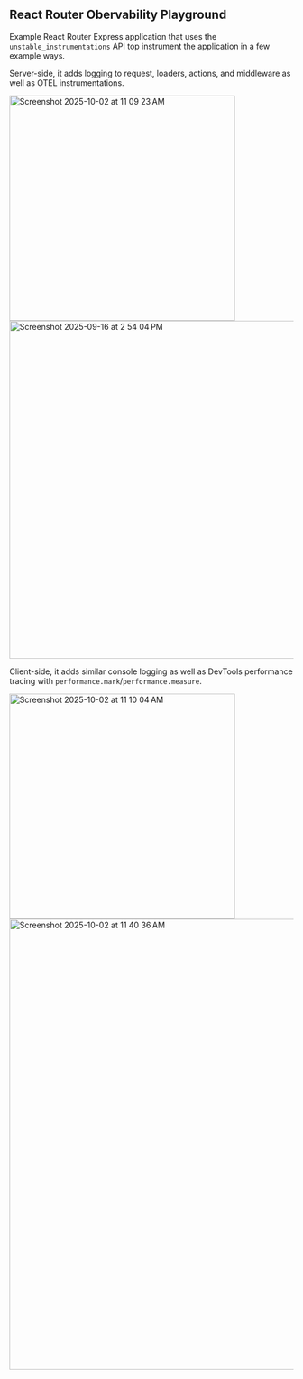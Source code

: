 ## React Router Obervability Playground

Example React Router Express application that uses the `unstable_instrumentations` API top instrument the application in a few example ways. 

Server-side, it adds logging to request, loaders, actions, and middleware as well as OTEL instrumentations. 

<img width="400" alt="Screenshot 2025-10-02 at 11 09 23 AM" src="https://github.com/user-attachments/assets/0266a13c-64c2-479d-afce-fb998af56b67" />
<br/>
<img width="600" alt="Screenshot 2025-09-16 at 2 54 04 PM" src="https://github.com/user-attachments/assets/4dc99b47-afdd-4638-9f71-bdf8b311b793" />
<br/>

Client-side, it adds similar console logging as well as DevTools performance tracing with `performance.mark`/`performance.measure`.

<img width="400"  alt="Screenshot 2025-10-02 at 11 10 04 AM" src="https://github.com/user-attachments/assets/8e71fe33-0b71-45b7-9f94-98b80caef4f3" />
<br/>

<img width="800"  alt="Screenshot 2025-10-02 at 11 40 36 AM" src="https://github.com/user-attachments/assets/176b97bb-06ca-46a3-8978-9dbbc8cbbd20" />
<br/>
